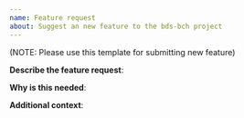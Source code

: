 ```yaml
---
name: Feature request 
about: Suggest an new feature to the bds-bch project 
---
```

(NOTE: Please use this template for submitting new feature)

**Describe the feature request**:

**Why is this needed**:

**Additional context**:
